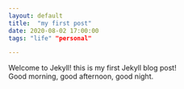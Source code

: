 ```yaml
---
layout: default
title:  "my first post"
date: 2020-08-02 17:00:00
tags: "life" "personal"

---
```

Welcome to Jekyll! this is my first Jekyll blog post!  
Good morning, good afternoon, good night.

